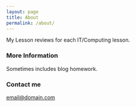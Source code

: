 ```yaml
---
layout: page
title: About
permalink: /about/
---
```


My Lesson reviews for each IT/Computing lesson.

### More Information

Sometimes includes blog homework.

### Contact me

[email@domain.com](mailto:email@domain.com)
